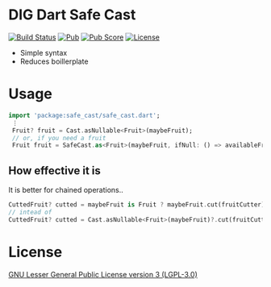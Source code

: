 DIG Dart Safe Cast
==================
[![Build Status](https://img.shields.io/github/actions/workflow/status/DIG-/dart-safe-cast/ci.yml)](https://github.com/DIG-/dart-safe-cast/actions/workflows/ci.yml)
[![Pub](https://img.shields.io/pub/v/safe_cast.svg)](https://pub.dev/packages/safe_cast)
[![Pub Score](https://img.shields.io/pub/points/safe_cast?color=2E8B57&label=pub%20points)](https://pub.dev/packages/safe_cast/score)
[![License](https://img.shields.io/static/v1?label=license&message=LGPL-3.0&color=blue)](https://opensource.org/license/lgpl-3-0)

- Simple syntax
- Reduces boillerplate

Usage
=====
```dart
import 'package:safe_cast/safe_cast.dart';
 ⋮
 Fruit? fruit = Cast.asNullable<Fruit>(maybeFruit);
 // or, if you need a fruit
 Fruit fruit = SafeCast.as<Fruit>(maybeFruit, ifNull: () => availableFruit());
```

How effective it is
-------------------
It is better for chained operations..
```dart
CuttedFruit? cutted = maybeFruit is Fruit ? maybeFruit.cut(fruitCutter) : null;
// intead of
CuttedFruit? cutted = Cast.asNullable<Fruit>(maybeFruit)?.cut(fruitCutter);
```

License
=======
[GNU Lesser General Public License version 3 (LGPL-3.0)](https://opensource.org/license/lgpl-3-0)